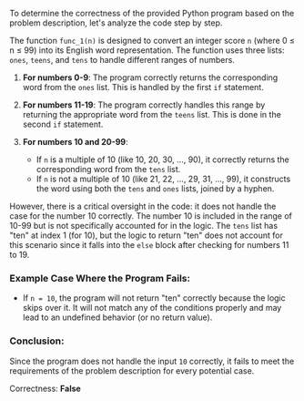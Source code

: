 To determine the correctness of the provided Python program based on the problem description, let's analyze the code step by step.

The function `func_1(n)` is designed to convert an integer score `n` (where 0 ≤ n ≤ 99) into its English word representation. The function uses three lists: `ones`, `teens`, and `tens` to handle different ranges of numbers.

1. **For numbers 0-9**: The program correctly returns the corresponding word from the `ones` list. This is handled by the first `if` statement.

2. **For numbers 11-19**: The program correctly handles this range by returning the appropriate word from the `teens` list. This is done in the second `if` statement.

3. **For numbers 10 and 20-99**:
   - If `n` is a multiple of 10 (like 10, 20, 30, ..., 90), it correctly returns the corresponding word from the `tens` list.
   - If `n` is not a multiple of 10 (like 21, 22, ..., 29, 31, ..., 99), it constructs the word using both the `tens` and `ones` lists, joined by a hyphen.

However, there is a critical oversight in the code: it does not handle the case for the number 10 correctly. The number 10 is included in the range of 10-99 but is not specifically accounted for in the logic. The `tens` list has "ten" at index 1 (for 10), but the logic to return "ten" does not account for this scenario since it falls into the `else` block after checking for numbers 11 to 19.

### Example Case Where the Program Fails:
- If `n = 10`, the program will not return "ten" correctly because the logic skips over it. It will not match any of the conditions properly and may lead to an undefined behavior (or no return value).

### Conclusion:
Since the program does not handle the input `10` correctly, it fails to meet the requirements of the problem description for every potential case. 

Correctness: **False**